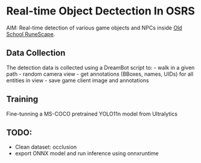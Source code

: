 # Real-time Object Dectection In OSRS

AIM: Real-time detection of various game objects and NPCs inside [Old School RuneScape](https://www.oldschool.runescape.com/). 



## Data Collection
The detection data is collected using a DreamBot script to: 
    - walk in a given path 
    - random camera view
    - get annotations (BBoxes, names, UIDs) for all entities in view 
    - save game client image and annotations

## Training 
Fine-tunning a MS-COCO pretrained YOLO11n model from Ultralytics 

## TODO:    
 - Clean dataset: occlusion  
 - export ONNX model and run inference using onnxruntime



